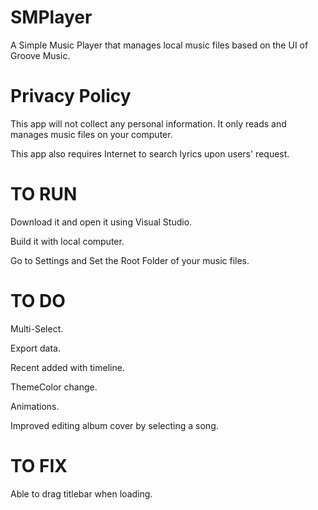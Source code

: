 # SMPlayer
A Simple Music Player that manages local music files based on the UI of Groove Music.

# Privacy Policy
This app will not collect any personal information. It only reads and manages music files on your computer.

This app also requires Internet to search lyrics upon users' request.

# TO RUN
Download it and open it using Visual Studio.

Build it with local computer.

Go to Settings and Set the Root Folder of your music files.

# TO DO
Multi-Select.

Export data.

Recent added with timeline.

ThemeColor change.

Animations.

Improved editing album cover by selecting a song.

# TO FIX
Able to drag titlebar when loading.